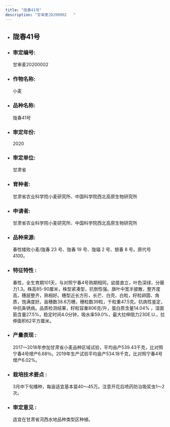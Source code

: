 ```yaml
---
title: "陇春41号"
description: "甘审麦20200002	"
---
```

* ## 陇春41号
* ###  审定编号:  
   甘审麦20200002	

*  ### 作物名称:  
   小麦

*   ###  品种名称: 
    陇春41号

*   ### 审定年份: 
    2020

*   ### 审定单位:  
    甘肃省

*   ### 育种者:  
    甘肃省农业科学院小麦研究所、中国科学院西北高原生物研究所

*   ### 申请者:  
    甘肃省农业科学院小麦研究所、中国科学院西北高原生物研究所

*   ### 品种来源:  
    春性矮败小麦/陇春 23 号、陇春 19 号、陇辐 2 号、银春 8 号。原代号4100。

*   ### 特征特性 : 
    春性，全生育期101天，与对照宁春4号熟期相同，幼苗直立，叶色深绿，分蘖力1.3。株高85-90厘米，株型紧凑型，抗倒性强。旗叶中宽半披散，整齐度高，穗层整齐，熟相好。穗型近长方形，长芒、白壳、白粒，籽粒卵圆、角质，饱满度好。亩穗数38.6万穗，穗粒数39粒，千粒重47.5克。抗病性鉴定，中抗条锈病。品质检测结果，籽粒容重806克/升，蛋白质含量14.04% ，湿面筋含量27.5%，稳定时间4.0分钟，吸水率59.0%，最大拉伸阻力230E.U.，拉伸面积62平方厘米。

*   ### 产量表现 : 
    2017～2018年参加甘肃省小麦品种区域试验，平均亩产539.43千克，比对照宁春4号增产6.68％。2019年生产试验平均亩产534.18千克，比对照宁春4号增产6.02%。

*   ### 栽培技术要点 : 
     3月中下旬播种，每亩适宜基本苗40～45万。注意开花后喷药防治吸浆虫1～2次。

*   ### 审定意见 : 
    适宜在甘肃省河西水地品种类型区种植。
